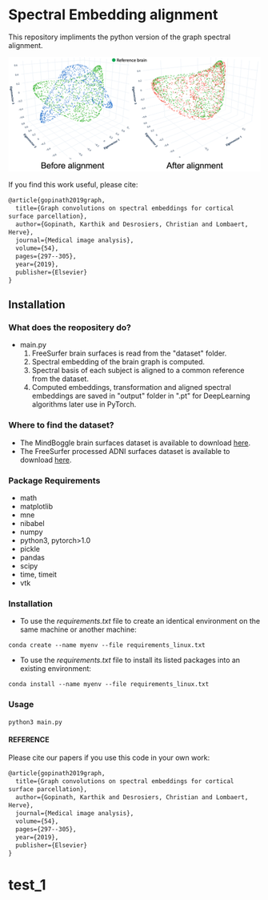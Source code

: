 # Spectral Embedding alignment
This repository impliments the python version of the graph spectral alignment. 

![Alt Text](https://github.com/kharitz/brain-surface-spectral-alignment/blob/fb64ab4e944e8a20f3defe06147c0bd11a698465/fig1.png)

If you find this work useful, please cite:
```
@article{gopinath2019graph,
  title={Graph convolutions on spectral embeddings for cortical surface parcellation},
  author={Gopinath, Karthik and Desrosiers, Christian and Lombaert, Herve},
  journal={Medical image analysis},
  volume={54},
  pages={297--305},
  year={2019},
  publisher={Elsevier}
}
```
## Installation

### What does the reopositery do?

- main.py
  1. FreeSurfer brain surfaces is read from the "dataset" folder.
  2. Spectral embedding of the brain graph is computed.
  3. Spectral basis of each subject is aligned to a common reference from the dataset.
  4. Computed embeddings, transformation and aligned spectral embeddings are saved in "output" folder in  ".pt" for DeepLearning algorithms later use in PyTorch.

### Where to find the dataset?

- The MindBoggle brain surfaces dataset is available to download [here](https://osf.io/nhtur/).
- The FreeSurfer processed ADNI surfaces dataset is available to download [here](http://adni.loni.ucla.edu).

### Package Requirements
- math
- matplotlib 
- mne
- nibabel
- numpy
- python3, pytorch>1.0 
- pickle
- pandas 
- scipy
- time, timeit
- vtk

### Installation
- To use the *requirements.txt* file to create an identical environment on the same machine or another machine:
```
conda create --name myenv --file requirements_linux.txt
```
- To use the *requirements.txt* file to install its listed packages into an existing environment:
```
conda install --name myenv --file requirements_linux.txt
```


### Usage
```
python3 main.py
```

#### REFERENCE 

Please cite our papers if you use this code in your own work:

```
@article{gopinath2019graph,
  title={Graph convolutions on spectral embeddings for cortical surface parcellation},
  author={Gopinath, Karthik and Desrosiers, Christian and Lombaert, Herve},
  journal={Medical image analysis},
  volume={54},
  pages={297--305},
  year={2019},
  publisher={Elsevier}
}
```
# test_1
